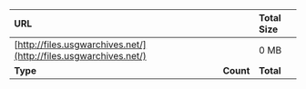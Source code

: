 | **URL** | | **Total Size** |
|:---------|:---------|:--------|
|[http://files.usgwarchives.net/](http://files.usgwarchives.net/)||0 MB|
| **Type** | **Count** | **Total** |


&nbsp;&nbsp;

